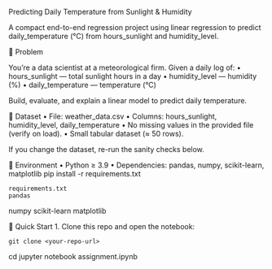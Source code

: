 Predicting Daily Temperature from Sunlight & Humidity

A compact end-to-end regression project using linear regression to predict daily_temperature (°C) from hours_sunlight and humidity_level.

🧠 Problem

You’re a data scientist at a meteorological firm. Given a daily log of:
	•	hours_sunlight — total sunlight hours in a day
	•	humidity_level — humidity (%)
	•	daily_temperature — temperature (°C)

Build, evaluate, and explain a linear model to predict daily temperature.

📂 Dataset
	•	File: weather_data.csv
	•	Columns: hours_sunlight, humidity_level, daily_temperature
	•	No missing values in the provided file (verify on load).
	•	Small tabular dataset (≈ 50 rows).

If you change the dataset, re-run the sanity checks below.

🔧 Environment
	•	Python ≥ 3.9
	•	Dependencies: pandas, numpy, scikit-learn, matplotlib
    pip install -r requirements.txt

    requirements.txt
    pandas
numpy
scikit-learn
matplotlib

🚀 Quick Start
	1.	Clone this repo and open the notebook:

    git clone <your-repo-url>
cd <repo>
jupyter notebook assignment.ipynb

